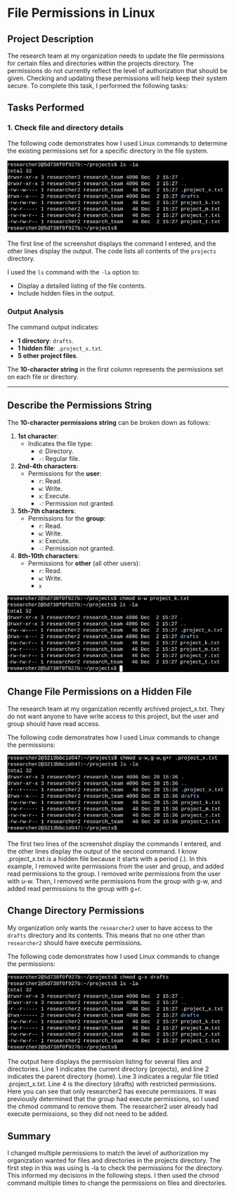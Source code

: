 # File Permissions in Linux

## **Project Description**
The research team at my organization needs to update the file permissions for certain files and directories within the projects directory. The permissions do not currently reflect the level of authorization that should be given. Checking and updating these permissions will help keep their system secure. To complete this task, I performed the following tasks:

## **Tasks Performed**
### 1. **Check file and directory details**

The following code demonstrates how I used Linux commands to determine the existing permissions set for a specific directory in the file system.

![Check file and directory details](https://github.com/theresia28/cybernoob-asset/blob/main/Check%20file%20and%20directory%20details.png)

The first line of the screenshot displays the command I entered, and the other lines display the output. The code lists all contents of the `projects` directory. 

I used the `ls` command with the `-la` option to:
- Display a detailed listing of the file contents.
- Include hidden files in the output.

### Output Analysis
The command output indicates:
- **1 directory**: `drafts`.
- **1 hidden file**: `.project_x.txt`.
- **5 other project files**.

The **10-character string** in the first column represents the permissions set on each file or directory.

---

## Describe the Permissions String

The **10-character permissions string** can be broken down as follows:

1. **1st character**:
   - Indicates the file type:
     - `d`: Directory.
     - `-`: Regular file.
2. **2nd-4th characters**:
   - Permissions for the **user**:
     - `r`: Read.
     - `w`: Write.
     - `x`: Execute.
     - `-`: Permission not granted.
3. **5th-7th characters**:
   - Permissions for the **group**:
     - `r`: Read.
     - `w`: Write.
     - `x`: Execute.
     - `-`: Permission not granted.
4. **8th-10th characters**:
   - Permissions for **other** (all other users):
     - `r`: Read.
     - `w`: Write.
     - `x`

![Check file and directory details](https://github.com/theresia28/Cybernoob/blob/f9525c5ba64dfce2583b370c67d32cc1a0a7f76f/Linux%20and%20SQL/Change%20file%20permissions.png)

## Change File Permissions on a Hidden File

The research team at my organization recently archived project_x.txt. They do not want anyone to have write access to this project, but the user and group should have read access. 

The following code demonstrates how I used Linux commands to change the permissions:

![Check file and directory details](https://github.com/theresia28/Cybernoob/blob/95ee8d9d4b276972d79cc3d45b8a63f4148941bc/Linux%20and%20SQL/Change%20file%20permissions%20on%20a%20hidden%20file.png)

The first two lines of the screenshot display the commands I entered, and the other lines display the output of the second command. I know .project_x.txt is a hidden file because it starts with a period (.). In this example, I removed write permissions from the user and group, and added read permissions to the group. I removed write permissions from the user with u-w. Then, I removed write permissions from the group with g-w, and added read permissions to the group with g+r. 

## Change Directory Permissions

My organization only wants the `researcher2` user to have access to the `drafts` directory and its contents. This means that no one other than `researcher2` should have execute permissions.

The following code demonstrates how I used Linux commands to change the permissions:

![Check file and directory details](https://github.com/theresia28/Cybernoob/blob/213cf7235b56859ddc4da9644e244a47acc0405b/Linux%20and%20SQL/Change%20directory%20permissions.png)

The output here displays the permission listing for several files and directories. Line 1 indicates the current directory (projects), and line 2 indicates the parent directory (home). Line 3 indicates a regular file titled .project_x.txt. Line 4 is the directory (drafts) with restricted permissions. Here you can see that only researcher2 has execute permissions.  It was previously determined that the group had execute permissions, so I used the chmod command to remove them. The researcher2 user already had execute permissions, so they did not need to be added.

## Summary

I changed multiple permissions to match the level of authorization my organization wanted for files and directories in the projects directory. The first step in this was using ls -la to check the permissions for the directory. This informed my decisions in the following steps. I then used the chmod command multiple times to change the permissions on files and directories.

